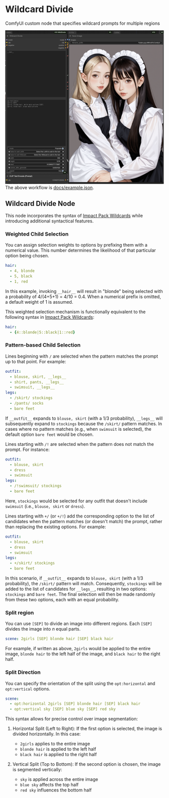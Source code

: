 # Wildcard Divide

ComfyUI custom node that specifies wildcard prompts for multiple regions

![screenshot](docs/screenshot.png)
The above workflow is [docs/example.json](docs/example.json).

## Wildcard Divide Node

This node incorporates the syntax of [Impact Pack Wildcards](https://github.com/ltdrdata/ComfyUI-extension-tutorials/blob/Main/ComfyUI-Impact-Pack/tutorial/ImpactWildcard.md) while introducing additional syntactical features.

### Weighted Child Selection

You can assign selection weights to options by prefixing them with a numerical value. This number determines the likelihood of that particular option being chosen.

```yaml
hair:
  - 4, blonde
  - 5, black
  - 1, red
```

In this example, invoking `__hair__` will result in "blonde" being selected with a probability of 4/(4+5+1) = 4/10 = 0.4.
When a numerical prefix is omitted, a default weight of 1 is assumed.

This weighted selection mechanism is functionally equivalent to the following syntax in [Impact Pack Wildcards](https://github.com/ltdrdata/ComfyUI-extension-tutorials/blob/Main/ComfyUI-Impact-Pack/tutorial/ImpactWildcard.md):

```yaml
hair:
  - {4::blonde|5::black|1::red}
```

### Pattern-based Child Selection

Lines beginning with `/` are selected when the pattern matches the prompt up to that point. For example:

```yaml
outfit:
  - blouse, skirt, __legs__
  - shirt, pants, __legs__
  - swimsuit, __legs__
legs:
  - /skirt/ stockings
  - /pants/ socks
  - bare feet
```

If `__outfit__` expands to `blouse, skirt` (with a 1/3 probability), `__legs__` will subsequently expand to `stockings` because the `/skirt/` pattern matches.
In cases where no pattern matches (e.g., when `swimsuit` is selected), the default option `bare feet` would be chosen.

Lines starting with `/!` are selected when the pattern does not match the prompt. For instance:

```yaml
outfit:
  - blouse, skirt
  - dress
  - swimsuit
legs:
  - /!swimsuit/ stockings
  - bare feet
```

Here, `stockings` would be selected for any outfit that doesn't include `swimsuit` (i.e., `blouse, skirt` or `dress`).

Lines starting with `+/` (or `+/!`) add the corresponding option to the list of candidates when the pattern matches (or doesn't match) the prompt, rather than replacing the existing options. For example:

```yaml
outfit:
  - blouse, skirt
  - dress
  - swimsuit
legs:
  - +/skirt/ stockings
  - bare feet
```

In this scenario, if `__outfit__` expands to `blouse, skirt` (with a 1/3 probability), the `/skirt/` pattern will match. Consequently, `stockings` will be added to the list of candidates for `__legs__`, resulting in two options: `stockings` and `bare feet`. The final selection will then be made randomly from these two options, each with an equal probability.

### Split region

You can use `[SEP]` to divide an image into different regions. Each `[SEP]` divides the image into _n_ equal parts.

```yaml
scene: 2girls [SEP] blonde hair [SEP] black hair
```

For example, if written as above, `2girls` would be applied to the entire image, `blonde hair` to the left half of the image, and `black hair` to the right half.

### Split Direction

You can specify the orientation of the split using the `opt:horizontal` and `opt:vertical` options.

```yaml
scene:
  - opt:horizontal 2girls [SEP] blonde hair [SEP] black hair
  - opt:vertical sky [SEP] blue sky [SEP] red sky
```

This syntax allows for precise control over image segmentation:

1. Horizontal Split (Left to Right):
   If the first option is selected, the image is divided horizontally. In this case:
   - `2girls` applies to the entire image
   - `blonde hair` is applied to the left half
   - `black hair` is applied to the right half

2. Vertical Split (Top to Bottom):
   If the second option is chosen, the image is segmented vertically:
   - `sky` is applied across the entire image
   - `blue sky` affects the top half
   - `red sky` influences the bottom half